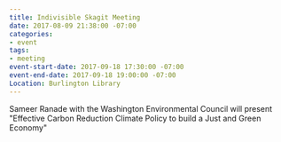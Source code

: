 ```yaml
---
title: Indivisible Skagit Meeting
date: 2017-08-09 21:38:00 -07:00
categories:
- event
tags:
- meeting
event-start-date: 2017-09-18 17:30:00 -07:00
event-end-date: 2017-09-18 19:00:00 -07:00
Location: Burlington Library
---
```


Sameer Ranade with the Washington Environmental Council will present "Effective Carbon Reduction Climate Policy to build a Just and Green Economy"